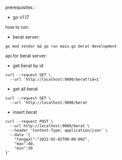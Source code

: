 prerequisites :
- go v1.17

how to run:

- berat server:
```
go mod vendor && go run main.go berat development
```


api for berat server:
- get berat by id
```
curl --request GET \
  --url 'http://localhost:9000/berat?id=1'
```

- get all berat
```
curl --request GET \
  --url 'http://localhost:9000/berat
```

- insert berat
```
curl --request POST \
  --url http://localhost:9000/berat \
  --header 'Content-Type: application/json' \
  --data '{
	"tanggal":"2022-02-02T00:00:00Z",
	"max":40,
	"min":30
}'
```